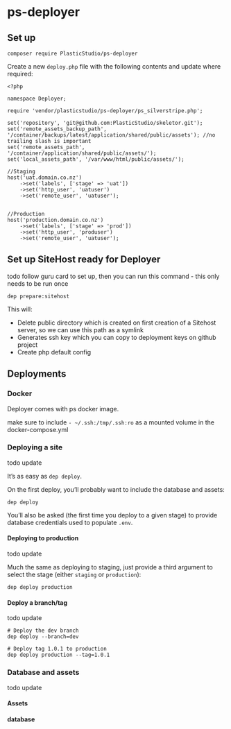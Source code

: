 # ps-deployer


## Set up

`composer require PlasticStudio/ps-deployer`

Create a new `deploy.php` file with the following contents and update where required:

```
<?php

namespace Deployer;

require 'vendor/plasticstudio/ps-deployer/ps_silverstripe.php';

set('repository', 'git@github.com:PlasticStudio/skeletor.git');
set('remote_assets_backup_path', '/container/backups/latest/application/shared/public/assets'); //no trailing slash is important
set('remote_assets_path', '/container/application/shared/public/assets/');
set('local_assets_path', '/var/www/html/public/assets/');

//Staging
host('uat.domain.co.nz')
    ->set('labels', ['stage' => 'uat'])
    ->set('http_user', 'uatuser')
    ->set('remote_user', 'uatuser');


//Production
host('production.domain.co.nz')
    ->set('labels', ['stage' => 'prod'])
    ->set('http_user', 'produser')
    ->set('remote_user', 'uatuser');

```



## Set up SiteHost ready for Deployer

todo
follow guru card to set up, then you can run this command - this only needs to be run once

`dep prepare:sitehost`

This will:

- Delete public directory which is created on first creation of a Sitehost server, so we can use this path as a symlink
- Generates ssh key which you can copy to deployment keys on github project
- Create php default config 




## Deployments

### Docker
Deployer comes with ps docker image.

make sure to include `- ~/.ssh:/tmp/.ssh:ro` as a mounted volume in the docker-compose.yml 


### Deploying a site

todo update

It’s as easy as `dep deploy`.

On the first deploy, you’ll probably want to include the database and assets:

```
dep deploy
```

You’ll also be asked (the first time you deploy to a given stage) to provide database credentials used to populate `.env`.

#### Deploying to production

todo update

Much the same as deploying to staging, just provide a third argument to select the stage (either `staging` or `production`):

```
dep deploy production
```

#### Deploy a branch/tag

todo update

```
# Deploy the dev branch
dep deploy --branch=dev

# Deploy tag 1.0.1 to production
dep deploy production --tag=1.0.1
```


### Database and assets

todo update

#### Assets


#### database
